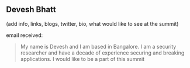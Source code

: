 ## Devesh Bhatt

(add info, links, blogs, twitter, bio, what would like to see at the summit)

email received:

> My name is Devesh and I am based in Bangalore. I am a security researcher and have a decade of experience securing and breaking applications. 
> I would like to be a part of this summit 

